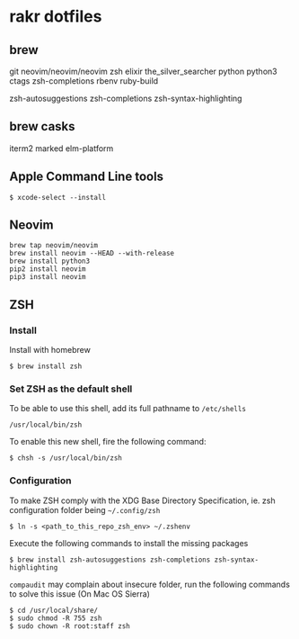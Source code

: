 # rakr dotfiles

## brew

git
neovim/neovim/neovim
zsh
elixir
the_silver_searcher
python
python3
ctags
zsh-completions
rbenv
ruby-build

zsh-autosuggestions
zsh-completions
zsh-syntax-highlighting


## brew casks

iterm2
marked
elm-platform

## Apple Command Line tools

```
$ xcode-select --install
```

## Neovim

```
brew tap neovim/neovim
brew install neovim --HEAD --with-release
brew install python3
pip2 install neovim
pip3 install neovim
```


## ZSH

### Install

Install with homebrew

```
$ brew install zsh
```

### Set ZSH as the default shell

To be able to use this shell, add its full pathname to `/etc/shells`

```
/usr/local/bin/zsh
```

To enable this new shell, fire the following command:

```
$ chsh -s /usr/local/bin/zsh
```

### Configuration

To make ZSH comply with the XDG Base Directory Specification, ie. zsh configuration folder being `~/.config/zsh`

```
$ ln -s <path_to_this_repo_zsh_env> ~/.zshenv
```

Execute the following commands to install the missing packages

```
$ brew install zsh-autosuggestions zsh-completions zsh-syntax-highlighting
```

`compaudit` may complain about insecure folder, run the following commands to solve this issue (On Mac OS Sierra)

```
$ cd /usr/local/share/
$ sudo chmod -R 755 zsh
$ sudo chown -R root:staff zsh
```


